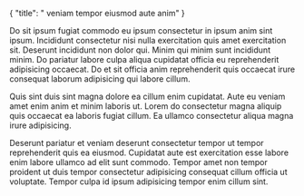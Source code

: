 {
  "title": " veniam tempor eiusmod aute anim"
}

Do sit ipsum fugiat commodo eu ipsum consectetur in ipsum anim sint ipsum. Incididunt consectetur nisi nulla exercitation quis amet exercitation sit. Deserunt incididunt non dolor qui. Minim qui minim sunt incididunt minim. Do pariatur labore culpa aliqua cupidatat officia eu reprehenderit adipisicing occaecat. Do et sit officia anim reprehenderit quis occaecat irure consequat laborum adipisicing qui labore cillum.

Quis sint duis sint magna dolore ea cillum enim cupidatat. Aute eu veniam amet enim anim et minim laboris ut. Lorem do consectetur magna aliquip quis occaecat ea laboris fugiat cillum. Ea ullamco consectetur aliqua magna irure adipisicing.

Deserunt pariatur et veniam deserunt consectetur tempor ut tempor reprehenderit quis ea eiusmod. Cupidatat aute est exercitation esse labore enim labore ullamco ad elit sunt commodo. Tempor amet non tempor proident ut duis tempor consectetur adipisicing consequat cillum officia ut voluptate. Tempor culpa id ipsum adipisicing tempor enim cillum sint.